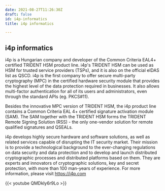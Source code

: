 ```yaml
---
date: 2021-08-27T11:26:30Z
draft: false
id: i4p-informatics
title: i4p informatics

---
```


## i4p informatics

i4p is a Hungarian company and developer of the Common Criteria EAL4+ certified TRIDENT HSM product line. i4p's TRIDENT HSM can be used as HSM for trusted service providers (TSPs), and it is also on the official eIDAS list as QSCD. i4p is the first company to offer secure multi-party cryptography (MPC) in the certified hardware security module that provides the highest level of the data protection required in businesses. It also allows multi-factor authentication for all of its users and administrators, even through the standard APIs (eg. PKCS#11). 

Besides the innovative MPC version of TRIDENT HSM, the i4p product line contains a Common Criteria EAL 4+ certified signature activation module (SAM). The SAM together with the TRIDENT HSM forms the TRIDENT Remote Signing Solution (RSS) - the only one-vendor solution for remote qualified signatures and QSEALs. 

i4p develops highly secure hardware and software solutions, as well as related services capable of disrupting the IT security market. Their mission is to provide a technological background to the ever-changing regulations on data security and data protection and to develop and launch distributed cryptographic processes and distributed platforms based on them. They are experts and innovators of cryptographic solutions, key and secret protection, with more than 100 man-years of experience. For more information, please visit https://i4p.com

{{< youtube QMDkly6r9Lo >}}
